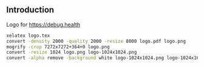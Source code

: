 ## Introduction

Logo for https://debug.health

```sh
xelatex logo.tex
convert -density 2000 -quality 2000 -resize 8000 logo.pdf logo.png
mogrify -crop 7272x7272+364+0 logo.png
convert -resize 1024 logo.png logo-1024x1024.png
convert -alpha remove -background white logo-1024x1024.png logo-1024x1024-white.png
```
